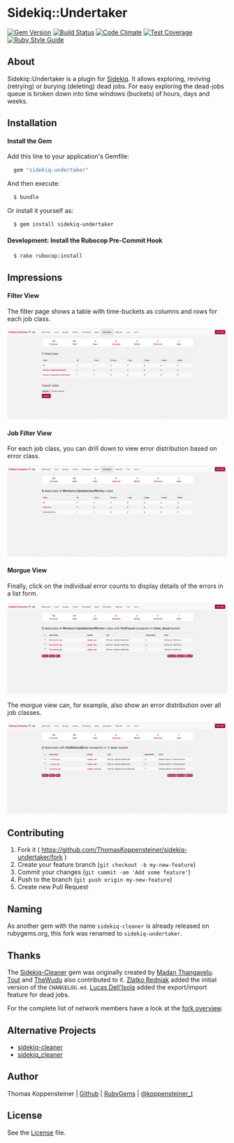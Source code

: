 # Sidekiq::Undertaker

[![Gem Version](https://badge.fury.io/rb/sidekiq-undertaker.svg)](https://badge.fury.io/rb/sidekiq-undertaker)
[![Build Status](https://travis-ci.org/ThomasKoppensteiner/sidekiq-undertaker.svg?branch=master)](https://travis-ci.org/ThomasKoppensteiner/sidekiq-undertaker)
[![Code Climate](https://codeclimate.com/github/ThomasKoppensteiner/sidekiq-undertaker.svg)](https://codeclimate.com/github/ThomasKoppensteiner/sidekiq-undertaker)
[![Test Coverage](https://api.codeclimate.com/v1/badges/d442eb0a323d8911661f/test_coverage)](https://codeclimate.com/github/ThomasKoppensteiner/sidekiq-undertaker/test_coverage)
[![Ruby Style Guide](https://img.shields.io/badge/code_style-rubocop-brightgreen.svg)](https://github.com/rubocop-hq/rubocop)

## About

Sidekiq::Undertaker is a plugin for [Sidekiq](https://rubygems.org/gems/sidekiq).
It allows exploring, reviving (retrying) or burying (deleting) dead jobs.
For easy exploring the dead-jobs queue is broken down into time windows (buckets) of hours, days and weeks.

## Installation

#### Install the Gem

Add this line to your application's Gemfile:

````ruby
  gem "sidekiq-undertaker"
````

And then execute:
````sh
  $ bundle
````

Or install it yourself as:

````sh
  $ gem install sidekiq-undertaker
````

#### Development: Install the Rubocop Pre-Commit Hook

````sh
  $ rake rubocop:install
````

## Impressions

#### Filter View

The filter page shows a table with time-buckets as columns and rows for each job class.

![Sidekiq Undertaker](assets/Undertaker_demo_all_jobs.png)

#### Job Filter View

For each job class, you can drill down to view error distribution based on
error class.

![Sidekiq Undertaker](assets/Undertaker_demo_1_job_all_errors.png)

#### Morgue View
Finally, click on the individual error counts to display details of the
errors in a list form.

![Sidekiq Undertaker](assets/Undertaker_demo_1_job_1_error.png)

The morgue view can, for example, also show an error distribution over all job classes.

![Sidekiq Undertaker](assets/Undertaker_demo_all_jobs_1_error.png)

## Contributing

1. Fork it ( https://github.com/ThomasKoppensteiner/sidekiq-undertaker/fork )
2. Create your feature branch (`git checkout -b my-new-feature`)
3. Commit your changes (`git commit -am 'Add some feature'`)
4. Push to the branch (`git push origin my-new-feature`)
5. Create new Pull Request

## Naming

As another gem with the name `sidekiq-cleaner` is already released on rubygems.org,
this fork was renamed to `sidekiq-undertaker`.

## Thanks

The [Sidekiq-Cleaner](https://github.com/HackingHabits/sidekiq-cleaner) gem was originally created by [Madan Thangavelu](https://github.com/HackingHabits).
[Tout](https://github.com/Tout/sidekiq-cleaner) and [TheWudu](https://github.com/TheWudu/sidekiq-cleaner) also contributed to it.
[Zlatko Rednjak](https://github.com/Rednjak) added the initial version of the `CHANGELOG.md`.
[Lucas Dell'Isola](https://github.com/ldellisola) added the export/import feature for dead jobs.

For the complete list of network members have a look at the [fork overview](https://github.com/ThomasKoppensteiner/sidekiq-undertaker/network/members).

## Alternative Projects

* [sidekiq-cleaner](https://rubygems.org/gems/sidekiq-cleaner)
* [sidekiq_cleaner](https://rubygems.org/gems/sidekiq_cleaner)

## Author

Thomas Koppensteiner | [Github](https://github.com/ThomasKoppensteiner) | [RubyGems](https://rubygems.org/profiles/thomaskoppensteiner) | [@koppensteiner_t](https://twitter.com/koppensteiner_t)

## License

See the [License](https://github.com/ThomasKoppensteiner/sidekiq-under/blob/master/LICENSE.txt) file.

